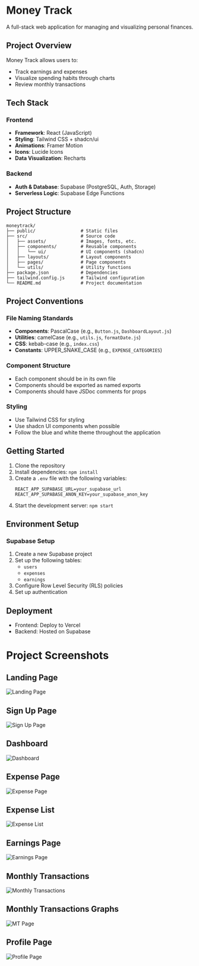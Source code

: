 # Money Track

A full-stack web application for managing and visualizing personal finances.

## Project Overview

Money Track allows users to:
- Track earnings and expenses
- Visualize spending habits through charts
- Review monthly transactions


## Tech Stack

### Frontend
- **Framework**: React (JavaScript)
- **Styling**: Tailwind CSS + shadcn/ui
- **Animations**: Framer Motion
- **Icons**: Lucide Icons
- **Data Visualization**: Recharts

### Backend
- **Auth & Database**: Supabase (PostgreSQL, Auth, Storage)
- **Serverless Logic**: Supabase Edge Functions
  

## Project Structure

```
moneytrack/
├── public/                 # Static files
├── src/                    # Source code
│   ├── assets/             # Images, fonts, etc.
│   ├── components/         # Reusable components
│   │   └── ui/             # UI components (shadcn)
│   ├── layouts/            # Layout components
│   ├── pages/              # Page components
│   └── utils/              # Utility functions
├── package.json            # Dependencies
├── tailwind.config.js      # Tailwind configuration
└── README.md               # Project documentation
```

## Project Conventions

### File Naming Standards

- **Components**: PascalCase (e.g., `Button.js`, `DashboardLayout.js`)
- **Utilities**: camelCase (e.g., `utils.js`, `formatDate.js`)
- **CSS**: kebab-case (e.g., `index.css`)
- **Constants**: UPPER_SNAKE_CASE (e.g., `EXPENSE_CATEGORIES`)

### Component Structure

- Each component should be in its own file
- Components should be exported as named exports
- Components should have JSDoc comments for props

### Styling

- Use Tailwind CSS for styling
- Use shadcn UI components when possible
- Follow the blue and white theme throughout the application


## Getting Started

1. Clone the repository
2. Install dependencies: `npm install`
3. Create a `.env` file with the following variables:
   ```
   REACT_APP_SUPABASE_URL=your_supabase_url
   REACT_APP_SUPABASE_ANON_KEY=your_supabase_anon_key
   ```
4. Start the development server: `npm start`

## Environment Setup

### Supabase Setup

1. Create a new Supabase project
2. Set up the following tables:
   - `users`
   - `expenses`
   - `earnings`
3. Configure Row Level Security (RLS) policies
4. Set up authentication

## Deployment

- Frontend: Deploy to Vercel
- Backend: Hosted on Supabase


# Project Screenshots

## Landing Page
![Landing Page](images/landingpage.png)

## Sign Up Page
![Sign Up Page](images/signup.png)

## Dashboard
![Dashboard](images/dashboard.png)

## Expense Page
![Expense Page](images/expensepage.png)

## Expense List
![Expense List](images/expenselist.png)

## Earnings Page
![Earnings Page](images/earningspage.png)

## Monthly Transactions
![Monthly Transactions](images/monthlytransactions.png)

## Monthly Transactions Graphs
![MT Page](images/mtpage.png)

## Profile Page
![Profile Page](images/profile.png)

